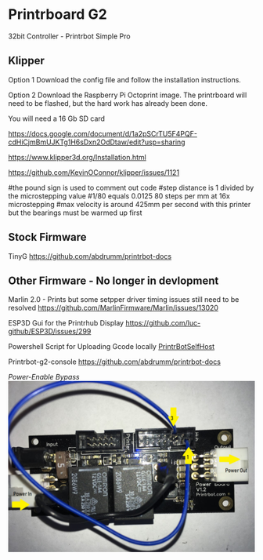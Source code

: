 # Printrboard G2

32bit Controller - Printrbot Simple Pro

## Klipper

Option 1 Download the config file and follow the installation instructions.

Option 2 Download the Raspberry Pi Octoprint image. The printrboard will need to be flashed, but the hard work has already been done.

You will need a 16 Gb SD card

https://docs.google.com/document/d/1a2pSCrTU5F4PQF-cdHiCjmBmUJKTg1H6sDxn2OdDtaw/edit?usp=sharing

https://www.klipper3d.org/Installation.html

https://github.com/KevinOConnor/klipper/issues/1121


#the pound sign is used to comment out code
#step distance is 1 divided by the microstepping value
#1/80 equals 0.0125 80 steps per mm at 16x microstepping
#max velocity is around 425mm per second with this printer but the bearings must be warmed up first


## Stock Firmware
TinyG
https://github.com/abdrumm/printrbot-docs




## Other Firmware - No longer in devlopment 

Marlin 2.0 - Prints but some setpper driver timing issues still need to be resolved
https://github.com/MarlinFirmware/Marlin/issues/13020

ESP3D Gui for the Printrhub Display
https://github.com/luc-github/ESP3D/issues/299

Powershell Script for Uploading Gcode locally
[PrintrBotSelfHost](https://github.com/Printrbot/PrintrBotSelfHost)

Printrbot-g2-console
https://github.com/abdrumm/printrbot-docs

*Power-Enable Bypass*
![Power](Powerboard%20bypss.png)

